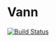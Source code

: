 # Vann

[![Build Status](https://travis-ci.org/jmgnve/Vann.svg?branch=master)](https://travis-ci.org/jmgnve/Vann)


